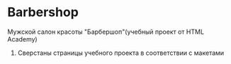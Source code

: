 # Barbershop
Мужской салон красоты "Барбершоп"(учебный проект от HTML Academy)

1. Сверстаны страницы учебного проекта в соответствии с макетами
